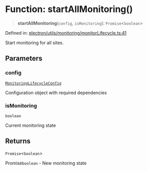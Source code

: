 # Function: startAllMonitoring()

> **startAllMonitoring**(`config`, `isMonitoring`): `Promise`\<`boolean`\>

Defined in: [electron/utils/monitoring/monitorLifecycle.ts:41](https://github.com/Nick2bad4u/Uptime-Watcher/blob/3cce0c3b352c8390536ca3c7399ece50a05faf18/electron/utils/monitoring/monitorLifecycle.ts#L41)

Start monitoring for all sites.

## Parameters

### config

[`MonitoringLifecycleConfig`](../interfaces/MonitoringLifecycleConfig.md)

Configuration object with required dependencies

### isMonitoring

`boolean`

Current monitoring state

## Returns

`Promise`\<`boolean`\>

Promise`boolean` - New monitoring state
